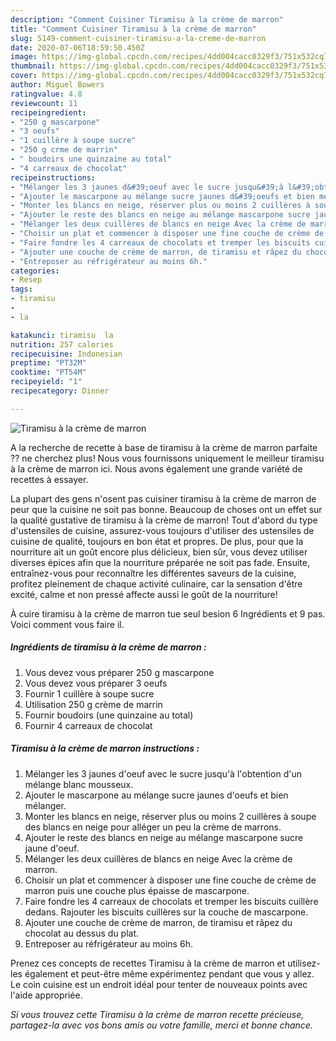```yaml
---
description: "Comment Cuisiner Tiramisu à la crème de marron"
title: "Comment Cuisiner Tiramisu à la crème de marron"
slug: 5149-comment-cuisiner-tiramisu-a-la-creme-de-marron
date: 2020-07-06T18:59:50.450Z
image: https://img-global.cpcdn.com/recipes/4dd004cacc0329f3/751x532cq70/tiramisu-a-la-creme-de-marron-photo-principale-de-la-recette.jpg
thumbnail: https://img-global.cpcdn.com/recipes/4dd004cacc0329f3/751x532cq70/tiramisu-a-la-creme-de-marron-photo-principale-de-la-recette.jpg
cover: https://img-global.cpcdn.com/recipes/4dd004cacc0329f3/751x532cq70/tiramisu-a-la-creme-de-marron-photo-principale-de-la-recette.jpg
author: Miguel Bowers
ratingvalue: 4.8
reviewcount: 11
recipeingredient:
- "250 g mascarpone"
- "3 oeufs"
- "1 cuillère à soupe sucre"
- "250 g crme de marrin"
- " boudoirs une quinzaine au total"
- "4 carreaux de chocolat"
recipeinstructions:
- "Mélanger les 3 jaunes d&#39;oeuf avec le sucre jusqu&#39;à l&#39;obtention d&#39;un mélange blanc mousseux."
- "Ajouter le mascarpone au mélange sucre jaunes d&#39;oeufs et bien mélanger."
- "Monter les blancs en neige, réserver plus ou moins 2 cuillères à soupe des blancs en neige pour alléger un peu la crème de marrons."
- "Ajouter le reste des blancs en neige au mélange mascarpone sucre jaune d&#39;oeuf."
- "Mélanger les deux cuillères de blancs en neige Avec la crème de marron."
- "Choisir un plat et commencer à disposer une fine couche de crème de marron puis une couche plus épaisse de mascarpone."
- "Faire fondre les 4 carreaux de chocolats et tremper les biscuits cuillère dedans. Rajouter les biscuits cuillères sur la couche de mascarpone."
- "Ajouter une couche de crème de marron, de tiramisu et râpez du chocolat au dessus du plat."
- "Entreposer au réfrigérateur au moins 6h."
categories:
- Resep
tags:
- tiramisu
- 
- la

katakunci: tiramisu  la 
nutrition: 257 calories
recipecuisine: Indonesian
preptime: "PT32M"
cooktime: "PT54M"
recipeyield: "1"
recipecategory: Dinner

---
```



![Tiramisu à la crème de marron](https://img-global.cpcdn.com/recipes/4dd004cacc0329f3/751x532cq70/tiramisu-a-la-creme-de-marron-photo-principale-de-la-recette.jpg)

A la recherche de recette à base de tiramisu à la crème de marron parfaite ?? ne cherchez plus! Nous vous fournissons uniquement le meilleur tiramisu à la crème de marron ici. Nous avons également une grande variété de recettes à essayer.

La plupart des gens n'osent pas cuisiner tiramisu à la crème de marron de peur que la cuisine ne soit pas bonne. Beaucoup de choses ont un effet sur la qualité gustative de tiramisu à la crème de marron! Tout d'abord du type d'ustensiles de cuisine, assurez-vous toujours d'utiliser des ustensiles de cuisine de qualité, toujours en bon état et propres. De plus, pour que la nourriture ait un goût encore plus délicieux, bien sûr, vous devez utiliser diverses épices afin que la nourriture préparée ne soit pas fade. Ensuite, entraînez-vous pour reconnaître les différentes saveurs de la cuisine, profitez pleinement de chaque activité culinaire, car la sensation d'être excité, calme et non pressé affecte aussi le goût de la nourriture!

<!--inarticleads1-->

À cuire tiramisu à la crème de marron tue seul besion 6 Ingrédients et 9 pas. Voici comment vous faire il.

##### Ingrédients de tiramisu à la crème de marron :

1. Vous devez vous préparer 250 g mascarpone
1. Vous devez vous préparer 3 oeufs
1. Fournir 1 cuillère à soupe sucre
1. Utilisation 250 g crème de marrin
1. Fournir  boudoirs (une quinzaine au total)
1. Fournir 4 carreaux de chocolat




<!--inarticleads2-->

##### Tiramisu à la crème de marron instructions :

1. Mélanger les 3 jaunes d&#39;oeuf avec le sucre jusqu&#39;à l&#39;obtention d&#39;un mélange blanc mousseux.
1. Ajouter le mascarpone au mélange sucre jaunes d&#39;oeufs et bien mélanger.
1. Monter les blancs en neige, réserver plus ou moins 2 cuillères à soupe des blancs en neige pour alléger un peu la crème de marrons.
1. Ajouter le reste des blancs en neige au mélange mascarpone sucre jaune d&#39;oeuf.
1. Mélanger les deux cuillères de blancs en neige Avec la crème de marron.
1. Choisir un plat et commencer à disposer une fine couche de crème de marron puis une couche plus épaisse de mascarpone.
1. Faire fondre les 4 carreaux de chocolats et tremper les biscuits cuillère dedans. Rajouter les biscuits cuillères sur la couche de mascarpone.
1. Ajouter une couche de crème de marron, de tiramisu et râpez du chocolat au dessus du plat.
1. Entreposer au réfrigérateur au moins 6h.




<!--inarticleads1-->

<p>
Prenez ces concepts de recettes Tiramisu à la crème de marron et utilisez-les également et peut-être même expérimentez pendant que vous y allez. Le coin cuisine est un endroit idéal pour tenter de nouveaux points avec l'aide appropriée.
</p>

<p>
<i>Si vous trouvez cette Tiramisu à la crème de marron recette précieuse, partagez-la avec vos bons amis ou votre famille, merci et bonne chance.</i>
</p>
